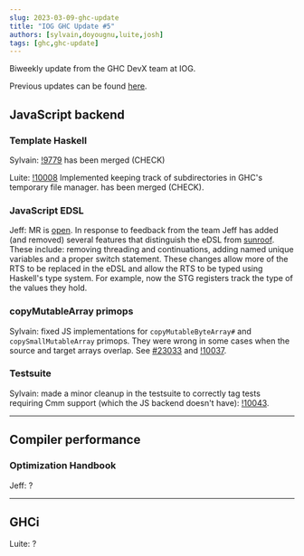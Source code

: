 ```yaml
---
slug: 2023-03-09-ghc-update
title: "IOG GHC Update #5"
authors: [sylvain,doyougnu,luite,josh]
tags: [ghc,ghc-update]
---
```


Biweekly update from the GHC DevX team at IOG.

Previous updates can be found [here](https://engineering.iog.io/tags/ghc-update).

## JavaScript backend

### Template Haskell

Sylvain: [!9779](https://gitlab.haskell.org/ghc/ghc/-/merge_requests/9779)
has been merged (CHECK)

Luite: [!10008](https://gitlab.haskell.org/ghc/ghc/-/merge_requests/10008)
Implemented keeping track of subdirectories in GHC's temporary file manager.
has been merged (CHECK).

### JavaScript EDSL

Jeff: MR is [open](https://gitlab.haskell.org/ghc/ghc/-/merge_requests/10000).
In response to feedback from the team Jeff has added (and removed)
several features that distinguish the eDSL from
[sunroof](https://github.com/ku-fpg/sunroof-compiler). These include: removing
threading and continuations, adding named unique variables and a proper switch
statement. These changes allow more of the RTS to be replaced in the eDSL and
allow the RTS to be typed using Haskell's type system. For example, now the STG
registers track the type of the values they hold.

### copyMutableArray primops

Sylvain: fixed JS implementations for `copyMutableByteArray#` and
`copySmallMutableArray` primops. They were wrong in some cases when the source
and target arrays overlap. See
[#23033](https://gitlab.haskell.org/ghc/ghc/-/issues/23033) and
[!10037](https://gitlab.haskell.org/ghc/ghc/-/merge_requests/10037).

### Testsuite

Sylvain: made a minor cleanup in the testsuite to correctly tag tests requiring
Cmm support (which the JS backend doesn't have):
[!10043](https://gitlab.haskell.org/ghc/ghc/-/merge_requests/10043).

----


## Compiler performance

### Optimization Handbook

Jeff: ?

----

## GHCi

Luite: ?

